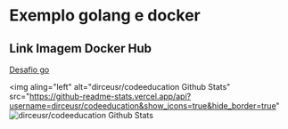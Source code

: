 # Exemplo golang e docker

## Link Imagem Docker Hub

[Desafio go](https://hub.docker.com/r/dirceusr/codeeducation)



<img aling="left" alt="dirceusr/codeeducation Github Stats" 
src="https://github-readme-stats.vercel.app/api?username=dirceusr/codeeducation&show_icons=true&hide_border=true"
<img aling="left" alt="dirceusr/codeeducation Github Stats" 
src="https://github-readme-stats.vercel.app/api?username=dirceusr&show_icons=true"/>     
     


